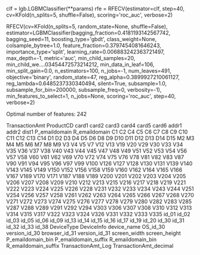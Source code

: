 clf = lgb.LGBMClassifier(**params)
rfe = RFECV(estimator=clf, step=40, cv=KFold(n_splits=5, shuffle=False), scoring='roc_auc', verbose=2)

RFECV(cv=KFold(n_splits=5, random_state=None, shuffle=False),
      estimator=LGBMClassifier(bagging_fraction=0.4181193142567742,
                               bagging_seed=11, boosting_type='gbdt',
                               class_weight=None, colsample_bytree=1.0,
                               feature_fraction=0.3797454081646243,
                               importance_type='split',
                               learning_rate=0.006883242363721497, max_depth=-1,
                               metric='auc', min_child_samples=20,
                               min_child_we....03454472573214212,
                               min_data_in_leaf=106, min_split_gain=0.0,
                               n_estimators=100, n_jobs=-1, num_leaves=491,
                               objective='binary', random_state=47,
                               reg_alpha=0.3899927210061127,
                               reg_lambda=0.6485237330340494, silent=True,
                               subsample=1.0, subsample_for_bin=200000,
                               subsample_freq=0, verbosity=-1),
      min_features_to_select=1, n_jobs=None, scoring='roc_auc', step=40,
      verbose=2)

Optimal number of features: 242

TransactionAmt
ProductCD
card1
card2
card3
card4
card5
card6
addr1
addr2
dist1
P_emaildomain
R_emaildomain
C1
C2
C4
C5
C6
C7
C8
C9
C10
C11
C12
C13
C14
D1
D2
D3
D4
D5
D6
D8
D9
D10
D11
D12
D13
D14
D15
M2
M3
M4
M5
M6
M7
M8
M9
V3
V4
V5
V7
V12
V13
V19
V20
V29
V30
V33
V34
V35
V36
V37
V38
V40
V43
V44
V45
V47
V48
V49
V51
V52
V53
V54
V56
V57
V58
V60
V61
V62
V69
V70
V72
V74
V75
V76
V78
V81
V82
V83
V87
V90
V91
V94
V95
V96
V97
V99
V100
V126
V127
V128
V130
V131
V139
V140
V143
V145
V149
V150
V152
V156
V158
V159
V160
V162
V164
V165
V166
V167
V169
V170
V171
V187
V188
V189
V200
V201
V202
V203
V204
V205
V206
V207
V208
V209
V210
V212
V213
V215
V216
V217
V218
V219
V221
V222
V223
V224
V225
V226
V228
V231
V232
V233
V234
V243
V244
V251
V254
V256
V257
V258
V261
V262
V263
V264
V265
V266
V267
V268
V270
V271
V272
V273
V274
V275
V276
V277
V278
V279
V280
V282
V283
V285
V287
V288
V289
V291
V292
V294
V303
V306
V307
V308
V310
V312
V313
V314
V315
V317
V322
V323
V324
V326
V331
V332
V333
V335
id_01
id_02
id_03
id_05
id_06
id_09
id_13
id_14
id_15
id_16
id_17
id_19
id_20
id_30
id_31
id_32
id_33
id_38
DeviceType
DeviceInfo
device_name
OS_id_30
version_id_30
browser_id_31
version_id_31
screen_width
screen_height
P_emaildomain_bin
P_emaildomain_suffix
R_emaildomain_bin
R_emaildomain_suffix
TransactionAmt_Log
TransactionAmt_decimal
